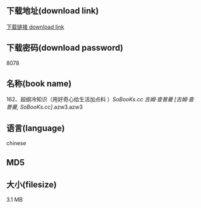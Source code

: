 ## 下载地址(download link)
[下载链接 download link](https://tutu365.netlify.app/?s=162%E3%80%81%E8%B6%85%E7%BA%B2%E5%86%B7%E7%9F%A5%E8%AF%86%EF%BC%88%E7%94%A8%E5%A5%BD%E5%A5%87%E5%BF%83%E7%BB%99%E7%94%9F%E6%B4%BB%E5%8A%A0%E7%82%B9%E6%96%99+%EF%BC%89_SoBooKs.cc+%E5%90%89%E5%A7%86%C2%B7%E6%9F%A5%E6%99%AE%E6%9B%BC+%5B%E5%90%89%E5%A7%86%C2%B7%E6%9F%A5%E6%99%AE%E6%9B%BC%2C+SoBooKs.cc%5D_.azw3)

## 下载密码(download password)
8078

## 名称(book name)
162、超纲冷知识（用好奇心给生活加点料 ）_SoBooKs.cc 吉姆·查普曼 [吉姆·查普曼, SoBooKs.cc]_.azw3.azw3

## 语言(language)
chinese

## MD5


## 大小(filesize)
3.1 MB
